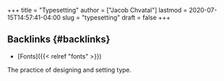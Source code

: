 +++
title = "Typesetting"
author = ["Jacob Chvatal"]
lastmod = 2020-07-15T14:57:41-04:00
slug = "typesetting"
draft = false
+++

## Backlinks {#backlinks}

-   [Fonts]({{< relref "fonts" >}})

The practice of designing and setting type.
